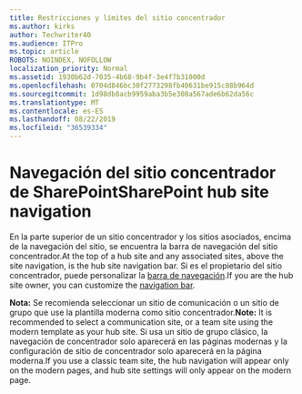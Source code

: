 ```yaml
---
title: Restricciones y límites del sitio concentrador
ms.author: kirks
author: Techwriter40
ms.audience: ITPro
ms.topic: article
ROBOTS: NOINDEX, NOFOLLOW
localization_priority: Normal
ms.assetid: 1930b62d-7035-4b68-9b4f-3e4f7b31000d
ms.openlocfilehash: 0704d846bc30f2773298fb40631be915c88b964d
ms.sourcegitcommit: 1d98db8acb9959aba3b5e308a567ade6b62da56c
ms.translationtype: MT
ms.contentlocale: es-ES
ms.lasthandoff: 08/22/2019
ms.locfileid: "36539334"
---
```

# <a name="sharepoint-hub-site-navigation"></a><span data-ttu-id="d77a4-102">Navegación del sitio concentrador de SharePoint</span><span class="sxs-lookup"><span data-stu-id="d77a4-102">SharePoint hub site navigation</span></span>

<span data-ttu-id="d77a4-103">En la parte superior de un sitio concentrador y los sitios asociados, encima de la navegación del sitio, se encuentra la barra de navegación del sitio concentrador.</span><span class="sxs-lookup"><span data-stu-id="d77a4-103">At the top of a hub site and any associated sites, above the site navigation, is the hub site navigation bar.</span></span> <span data-ttu-id="d77a4-104">Si es el propietario del sitio concentrador, puede personalizar la [barra de navegación](https://support.office.com/article/customize-the-navigation-on-your-sharepoint-site-3cd61ae7-a9ed-4e1e-bf6d-4655f0bf25ca#hubnav).</span><span class="sxs-lookup"><span data-stu-id="d77a4-104">If you are the hub site owner, you can customize the [navigation bar](https://support.office.com/article/customize-the-navigation-on-your-sharepoint-site-3cd61ae7-a9ed-4e1e-bf6d-4655f0bf25ca#hubnav).</span></span> 

<span data-ttu-id="d77a4-105">**Nota:** Se recomienda seleccionar un sitio de comunicación o un sitio de grupo que use la plantilla moderna como sitio concentrador.</span><span class="sxs-lookup"><span data-stu-id="d77a4-105">**Note:** It is recommended to select a communication site, or a team site using the modern template as your hub site.</span></span> <span data-ttu-id="d77a4-106">Si usa un sitio de grupo clásico, la navegación de concentrador solo aparecerá en las páginas modernas y la configuración de sitio de concentrador solo aparecerá en la página moderna.</span><span class="sxs-lookup"><span data-stu-id="d77a4-106">If you use a classic team site, the hub navigation will appear only on the modern pages, and hub site settings will only appear on the modern page.</span></span> 


